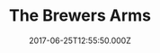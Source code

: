 ---
date: 2017-06-25T12:55:50.000Z
title: The Brewers Arms
latitude: 52.02882527938461
longitude: 0.8957076072692871
url: http://www.brewersarms.co.uk
category: checkin
---